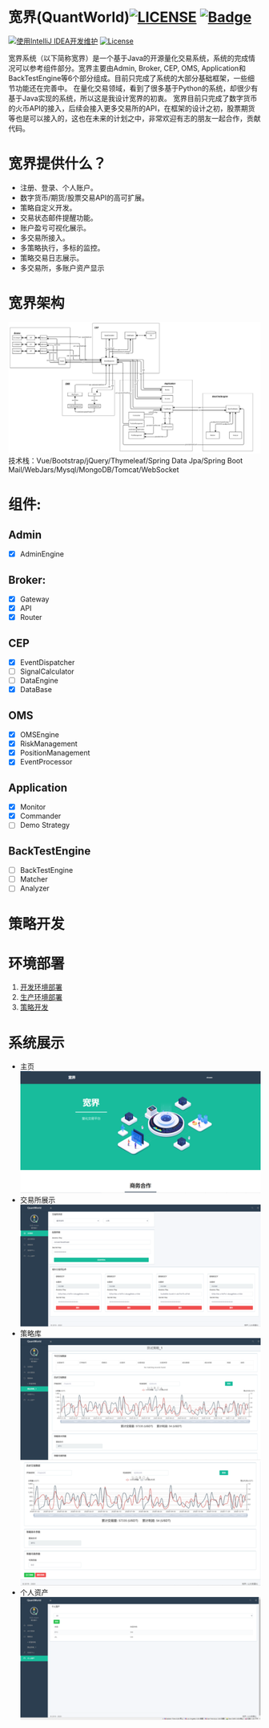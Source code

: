 # 宽界(QuantWorld)[![LICENSE](https://img.shields.io/badge/License-Anti%20996-blue.svg)](https://github.com/996icu/996.ICU/blob/master/LICENSE) [![Badge](https://img.shields.io/badge/Link-996.icu-red.svg)](https://996.icu/#/zh_CN)

[![使用IntelliJ IDEA开发维护](https://img.shields.io/badge/IntelliJ%20IDEA-提供支持-blue.svg)](https://www.jetbrains.com/?from=WxJava-weixin-java-tools)
[![License](https://img.shields.io/badge/License-Apache--2.0-green)](https://opensource.org/licenses/Apache-2.0)

宽界系统（以下简称宽界）是一个基于Java的开源量化交易系统，系统的完成情况可以参考组件部分。宽界主要由Admin, Broker, CEP, OMS, Application和BackTestEngine等6个部分组成。目前只完成了系统的大部分基础框架，一些细节功能还在完善中。
在量化交易领域，看到了很多基于Python的系统，却很少有基于Java实现的系统，所以这是我设计宽界的初衷。
宽界目前只完成了数字货币的火币API的接入，后续会接入更多交易所的API，在框架的设计之初，股票期货等也是可以接入的，这也在未来的计划之中，非常欢迎有志的朋友一起合作，贡献代码。

# 宽界提供什么？

- 注册、登录、个人账户。
- 数字货币/期货/股票交易API的高可扩展。
- 策略自定义开发。
- 交易状态邮件提醒功能。
- 账户盈亏可视化展示。
- 多交易所接入。
- 多策略执行，多标的监控。
- 策略交易日志展示。
- 多交易所，多账户资产显示


# 宽界架构

![](https://github.com/SouthernYard/SouthernYard.github.io/blob/master/images/pasted-58.png)
技术栈：Vue/Bootstrap/jQuery/Thymeleaf/Spring Data Jpa/Spring Boot Mail/WebJars/Mysql/MongoDB/Tomcat/WebSocket

# 组件:

## Admin
- [X] AdminEngine

## Broker:
- [X] Gateway  
- [X] API
- [X] Router

## CEP
- [X] EventDispatcher
- [ ] SignalCalculator
- [ ] DataEngine
- [X] DataBase

## OMS
- [X] OMSEngine
- [X] RiskManagement
- [X] PositionManagement
- [X] EventProcessor

## Application
- [X] Monitor
- [X] Commander
- [ ] Demo Strategy

## BackTestEngine
- [ ] BackTestEngine
- [ ] Matcher
- [ ] Analyzer

# 策略开发

# 环境部署
1. [开发环境部署](https://github.com/QuantWorldOrg/QuantWorld/wiki/%E6%9C%AC%E5%9C%B0%E5%BC%80%E5%8F%91%E7%8E%AF%E5%A2%83%E6%9E%84%E5%BB%BA)
2. [生产环境部署](https://github.com/QuantWorldOrg/QuantWorld/wiki/%E7%94%9F%E4%BA%A7%E7%8E%AF%E5%A2%83%E9%83%A8%E7%BD%B2)
3. [策略开发](https://github.com/QuantWorldOrg/QuantWorld/wiki/%E8%87%AA%E5%AE%9A%E4%B9%89%E7%AD%96%E7%95%A5%E5%BC%80%E5%8F%91)
# 系统展示

- 主页
![](https://github.com/SouthernYard/SouthernYard.github.io/blob/master/images/pasted-61.png)
- 交易所展示
![](https://github.com/SouthernYard/SouthernYard.github.io/blob/master/images/pasted-59.png)
- 策略库
![](https://github.com/SouthernYard/SouthernYard.github.io/blob/master/images/pasted-62.png)
![](https://github.com/SouthernYard/SouthernYard.github.io/blob/master/images/pasted-63.png)
- 个人资产
![](https://github.com/SouthernYard/SouthernYard.github.io/blob/master/images/pasted-64.png)
